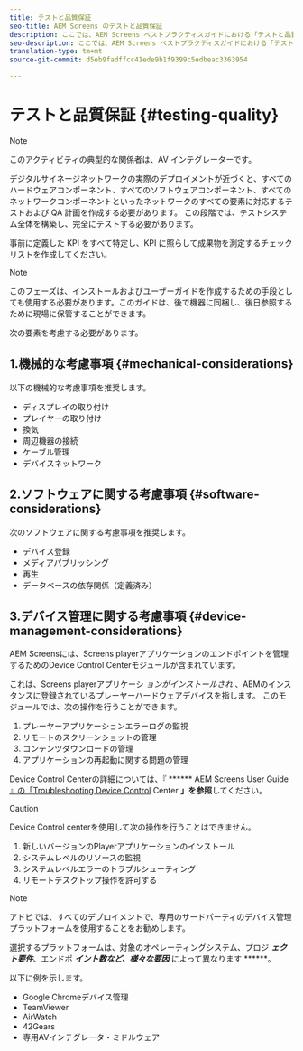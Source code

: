 ```yaml
---
title: テストと品質保証
seo-title: AEM Screens のテストと品質保証
description: ここでは、AEM Screens ベストプラクティスガイドにおける「テストと品質保証」について説明します
seo-description: ここでは、AEM Screens ベストプラクティスガイドにおける「テストと品質保証」について説明します
translation-type: tm+mt
source-git-commit: d5eb9fadffcc41ede9b1f9399c5edbeac3363954

---
```



# テストと品質保証 {#testing-quality}

>[!NOTE]
>
>このアクティビティの典型的な関係者は、AV インテグレーターです。

デジタルサイネージネットワークの実際のデプロイメントが近づくと、すべてのハードウェアコンポーネント、すべてのソフトウェアコンポーネント、すべてのネットワークコンポーネントといったネットワークのすべての要素に対応するテストおよび QA 計画を作成する必要があります。
この段階では、テストシステム全体を構築し、完全にテストする必要があります。

事前に定義した KPI をすべて特定し、KPI に照らして成果物を測定するチェックリストを作成してください。

>[!NOTE]
> このフェーズは、インストールおよびユーザーガイドを作成するための手段としても使用する必要があります。このガイドは、後で機器に同梱し、後日参照するために現場に保管することができます。

次の要素を考慮する必要があります。

## 1.機械的な考慮事項 {#mechanical-considerations}

以下の機械的な考慮事項を推奨します。

* ディスプレイの取り付け
* プレイヤーの取り付け
* 換気
* 周辺機器の接続
* ケーブル管理
* デバイスネットワーク

## 2.ソフトウェアに関する考慮事項 {#software-considerations}

次のソフトウェアに関する考慮事項を推奨します。

* デバイス登録
* メディアパブリッシング
* 再生
* データベースの依存関係（定義済み）


## 3.デバイス管理に関する考慮事項 {#device-management-considerations}


AEM Screensには、Screens playerアプリケーションのエンドポイントを管理するためのDevice Control Centerモジュールが含まれています。

これは、Screens playerアプリケーシ *ョンがインストールされ* 、AEMのインスタンスに登録されているプレーヤーハードウェアデバイスを指します。
このモジュールでは、次の操作を行うことができます。

1. プレーヤーアプリケーションエラーログの監視
1. リモートのスクリーンショットの管理
1. コンテンツダウンロードの管理
1. アプリケーションの再起動に関する問題の管理

Device Control Centerの詳細については、『 ****** AEM Screens User Guide [』の「Troubleshooting Device Control](https://helpx.adobe.com/experience-manager/6-5/screens/using/monitoring-screens.html) Center **」を参照**&#x200B;してください。

>[!CAUTION]
> Device Control centerを使用して次の操作を行うことはできません。
>
> 1. 新しいバージョンのPlayerアプリケーションのインストール
> 1. システムレベルのリソースの監視
> 1. システムレベルエラーのトラブルシューティング
> 1. リモートデスクトップ操作を許可する



>[!NOTE]
> アドビでは、すべてのデプロイメントで、専用のサードパーティのデバイス管理プラットフォームを使用することをお勧めします。

選択するプラットフォームは、対象のオペレーティングシステム、プロジ ***ェクト要件***、エンドポ ***イント数など、様々な要因*** によって異なります ******。

以下に例を示します。

* Google Chromeデバイス管理
* TeamViewer
* AirWatch
* 42Gears
* 専用AVインテグレータ・ミドルウェア
